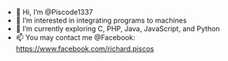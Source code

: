 - 👋 Hi, I’m @Piscode1337
- 👀 I’m interested in integrating programs to machines
- 🌱 I’m currently exploring C, PHP, Java, JavaScript, and Python
- 📫 You may contact me
      @Facebook: https://www.facebook.com/richard.piscos

<!---
Piscode1337/Piscode1337 is a ✨ special ✨ repository because its `README.md` (this file) appears on your GitHub profile.
You can click the Preview link to take a look at your changes.
--->
